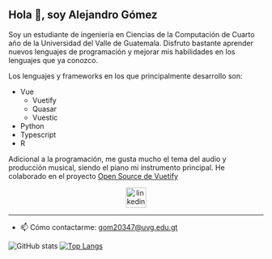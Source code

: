 ## Hola 👋, soy Alejandro Gómez


Soy un estudiante de ingeniería en Ciencias de la Computación de Cuarto año de la Universidad del Valle de Guatemala. Disfruto bastante aprender nuevos lenguajes de programación y mejorar mis habilidades en los lenguajes que ya conozco. 

Los lenguajes y frameworks en los que principalmente desarrollo son:
* Vue
  - Vuetify
  - Quasar
  - Vuestic
* Python
* Typescript
* R



Adicional a la programación, me gusta mucho el tema del audio y producción musical, siendo el piano mi instrumento principal.
He colaborado en el proyecto [Open Source de Vuetify](https://github.com/vuetifyjs/vuetify/blob/master/packages/api-generator/src/locale/en/v-text-field.json)


 [<p align="center"> <img src='https://cdn.jsdelivr.net/npm/simple-icons@3.0.1/icons/linkedin.svg' alt='linkedin' height='40'>](https://www.linkedin.com/in/aleg001/)  


----------------------------
- 📫 Cómo contactarme: gom20347@uvg.edu.gt 

 

 ![GitHub stats](https://github-readme-stats.vercel.app/api?username=aleg001&count_private=true)
[![Top Langs](https://github-readme-stats.vercel.app/api/top-langs/?username=aleg001&layout=compact)](https://github.com/anuraghazra/github-readme-stats)








<!--
**aleg001/aleg001** is a ✨ _special_ ✨ repository because its `README.md` (this file) appears on your GitHub profile.

Here are some ideas to get you started:

- 🔭 I’m currently working on ...
- 🌱 I’m currently learning ...
- 👯 I’m looking to collaborate on ...
- 🤔 I’m looking for help with ...
- 💬 Ask me about ...
- 📫 How to reach me: ...
- 😄 Pronouns: ...
- ⚡ Fun fact: ...
-->

